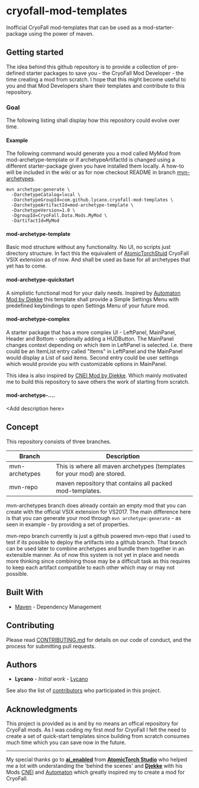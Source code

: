 # cryofall-mod-templates
Inofficial CryoFall mod-templates that can be used as a mod-starter-package using the power of maven.

## Getting started

The idea behind this github repository is to provide a collection of pre-defined starter packages to save you - the CryoFall Mod Developer - the time creating a mod from scratch. I hope that this might become useful to you and that Mod Developers share their templates and contribute to this repository.

### Goal

The following listing shall display how this repository could evolve over time.

#### Example
The following command would generate you a mod called MyMod from mod-archetype-template or if archetypeArtifactId is changed using a different starter-package given you have installed them locally. A how-to will be included in the wiki or as for now checkout README in branch [mvn-archetypes](https://github.com/lycano/cryofall-mod-templates/tree/mvn-archetypes).

```
mvn archetype:generate \
  -DarchetypeCatalog=local \
  -DarchetypeGroupId=com.github.lycano.cryofall-mod-templates \
  -DarchetypeArtifactId=mod-archetype-template \
  -DarchetypeVersion=1.0 \
  -DgroupId=CryoFall.Data.Mods.MyMod \
  -DartifactId=MyMod
```

#### mod-archetype-template
Basic mod structure without any functionality. No UI, no scripts just directory structure. In fact this the equivalent of [AtomicTorchStuid](https://github.com/AtomicTorchStudio/) CryoFall VSIX extension as of now. And shall be used as base for all archetypes that yet has to come.

#### mod-archetype-quickstart
A simplistic functional mod for your daily needs. Inspired by [Automaton Mod by Djekke](http://forums.atomictorch.com/index.php?topic=1097.0) this template shall provide a Simple Settings Menu with predefined keybindings to open Settings Menu of your future mod. 

#### mod-archetype-complex
A starter package that has a more complex UI - LeftPanel, MainPanel, Header and Bottom - optionally adding a HUDButton. The MainPanel changes context depending on which item in LeftPanel is selected. I.e. there could be an ItemList entry called "Items" in LeftPanel and the MainPanel would display a List of said items. Second entry could be user settings which would provide you with customizable options in MainPanel.

This idea is also inspired by [CNEI Mod by Djekke](http://forums.atomictorch.com/index.php?topic=1108.0). Which mainly motivated me to build this repository to save others the work of starting from scratch.

#### mod-archetype-....
\<Add description here>

## Concept

This repository consists of three branches.

| Branch | Description |
| --- | --- |
| mvn-archetypes | This is where all maven archetypes (templates for your mod) are stored. |
| mvn-repo | maven repository that contains all packed mod-templates. |

mvn-archetypes branch does already contain an empty mod that you can create with the official VSIX extension for VS2017. The main difference here is that you can generate your mod through `mvn archetype:generate` - as seen in example - by providing a set of properties.

mvn-repo branch currently is just a github powered mvn-repo that i used to test if its possible to deploy the  artifacts into a github branch. That branch can be used later to combine archetypes and bundle them together in an extensible manner. As of now this system is not yet in place and needs more thinking since combining those may be a difficult task as this requires to keep each artifact compatible to each other which may or may not possible.

## Built With

* [Maven](https://maven.apache.org/) - Dependency Management

## Contributing

Please read [CONTRIBUTING.md](https://github.com/lycano/cryofall-mod-templates/blob/master/CONTRIBUTING.md) for details on our code of conduct, and the process for submitting pull requests.

## Authors

* **Lycano** - *Initial work* - [Lycano](https://github.com/lycano)

See also the list of [contributors](https://github.com/lycano/cryofall-mod-templates/contributors) who participated in this project.

## Acknowledgments

This project is provided as is and by no means an offical repository for CryoFall mods. As I was coding my first mod for CryoFall I felt the need to create a set of quick-start templates since building from scratch consumes much time which you can save now in the future.
 

---
My special thanks go to [**ai_enabled**](https://github.com/aienabled) from [**AtomicTorch Studio**](http://atomictorch.com/) who helped me a lot with understanding the 'behind the scenes' and [**Djekke**](https://github.com/Djekke) with his Mods [CNEI](https://github.com/Djekke/CNEI) and [Automaton](https://github.com/Djekke/Automaton) which greatly inspired my to create a mod for CryoFall.
